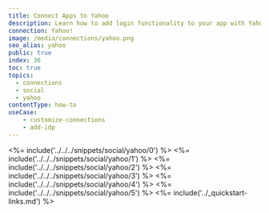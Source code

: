 ```yaml
---
title: Connect Apps to Yahoo
description: Learn how to add login functionality to your app with Yahoo. You will need to obtain a Consumer Key and Consumer Secret for Yahoo.
connection: Yahoo!
image: /media/connections/yahoo.png
seo_alias: yahoo
public: true
index: 36
toc: true
topics:
  - connections
  - social
  - yahoo
contentType: how-to
useCase:
    - customize-connections
    - add-idp
---
```

<%= include('../../../snippets/social/yahoo/0') %> 
<%= include('../../../snippets/social/yahoo/1') %> 
<%= include('../../../snippets/social/yahoo/2') %> 
<%= include('../../../snippets/social/yahoo/3') %> 
<%= include('../../../snippets/social/yahoo/4') %> 
<%= include('../../../snippets/social/yahoo/5') %> 
<%= include('../_quickstart-links.md') %>
